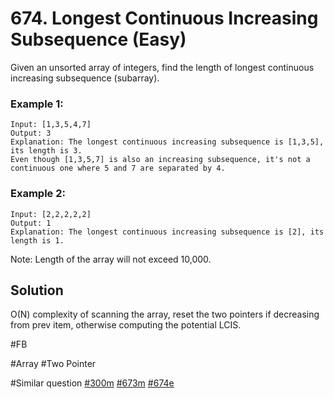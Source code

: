 # 674. Longest Continuous Increasing Subsequence (Easy)

Given an unsorted array of integers, find the length of longest continuous increasing subsequence (subarray).

### Example 1:
```
Input: [1,3,5,4,7]
Output: 3
Explanation: The longest continuous increasing subsequence is [1,3,5], its length is 3. 
Even though [1,3,5,7] is also an increasing subsequence, it's not a continuous one where 5 and 7 are separated by 4. 
```
### Example 2:
```
Input: [2,2,2,2,2]
Output: 1
Explanation: The longest continuous increasing subsequence is [2], its length is 1. 
```

Note: Length of the array will not exceed 10,000.

## Solution
O(N) complexity of scanning the array, reset the two pointers if decreasing from prev item, otherwise computing the potential LCIS.

#FB

#Array #Two Pointer

#Similar question [#300m](../p300m/README.md) [#673m](../p673m/README.md) [#674e](../p674e/README.md) 
